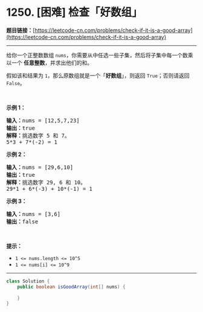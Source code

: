 # 1250. [困难] 检查「好数组」

**题目链接：**[https://leetcode-cn.com/problems/check-if-it-is-a-good-array](https://leetcode-cn.com/problems/check-if-it-is-a-good-array)

---

<div class="content__1Y2H">
 <div class="notranslate">
  <p>给你一个正整数数组 <code>nums</code>，你需要从中任选一些子集，然后将子集中每一个数乘以一个 <strong>任意整数</strong>，并求出他们的和。</p> 
  <p>假如该和结果为&nbsp;<code>1</code>，那么原数组就是一个「<strong>好数组</strong>」，则返回 <code>True</code>；否则请返回 <code>False</code>。</p> 
  <p>&nbsp;</p> 
  <p><strong>示例 1：</strong></p> 
  <pre class="language-text"><strong>输入：</strong>nums = [12,5,7,23]
<strong>输出：</strong>true
<strong>解释：</strong>挑选数字 5 和 7。
5*3 + 7*(-2) = 1
</pre> 
  <p><strong>示例 2：</strong></p> 
  <pre class="language-text"><strong>输入：</strong>nums = [29,6,10]
<strong>输出：</strong>true
<strong>解释：</strong>挑选数字 29, 6 和 10。
29*1 + 6*(-3) + 10*(-1) = 1
</pre> 
  <p><strong>示例 3：</strong></p> 
  <pre class="language-text"><strong>输入：</strong>nums = [3,6]
<strong>输出：</strong>false
</pre> 
  <p>&nbsp;</p> 
  <p><strong>提示：</strong></p> 
  <ul> 
   <li><code>1 &lt;= nums.length &lt;= 10^5</code></li> 
   <li><code>1 &lt;= nums[i] &lt;= 10^9</code></li> 
  </ul> 
 </div>
</div>

---

```java
class Solution {
    public boolean isGoodArray(int[] nums) {
        
    }
}
```